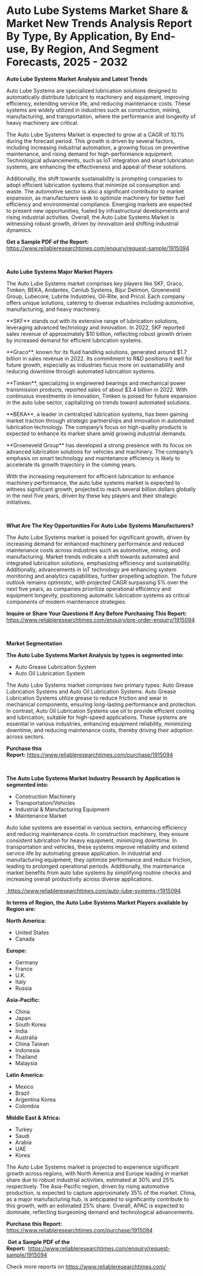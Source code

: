 <p><h1>Auto Lube Systems Market Share & Market New Trends Analysis Report By Type, By Application, By End-use, By Region, And Segment Forecasts, 2025 - 2032</h1></p><p><strong>Auto Lube Systems Market Analysis and Latest Trends</strong></p>
<p><p>Auto Lube Systems are specialized lubrication solutions designed to automatically distribute lubricant to machinery and equipment, improving efficiency, extending service life, and reducing maintenance costs. These systems are widely utilized in industries such as construction, mining, manufacturing, and transportation, where the performance and longevity of heavy machinery are critical.</p><p>The Auto Lube Systems Market is expected to grow at a CAGR of 10.1% during the forecast period. This growth is driven by several factors, including increasing industrial automation, a growing focus on preventive maintenance, and rising demand for high-performance equipment. Technological advancements, such as IoT integration and smart lubrication systems, are enhancing the effectiveness and appeal of these solutions. </p><p>Additionally, the shift towards sustainability is prompting companies to adopt efficient lubrication systems that minimize oil consumption and waste. The automotive sector is also a significant contributor to market expansion, as manufacturers seek to optimize machinery for better fuel efficiency and environmental compliance. Emerging markets are expected to present new opportunities, fueled by infrastructural developments and rising industrial activities. Overall, the Auto Lube Systems Market is witnessing robust growth, driven by innovation and shifting industrial dynamics.</p></p>
<p><strong>Get a Sample PDF of the Report:&nbsp;</strong> <a href="https://www.reliableresearchtimes.com/enquiry/request-sample/1915094?utm_campaign=3386&utm_medium=2&utm_source=Github&utm_content=ia&utm_term=10042025&utm_id=auto-lube-systems">https://www.reliableresearchtimes.com/enquiry/request-sample/1915094</a></p>
<p>&nbsp;</p>
<p><strong>Auto Lube Systems Major Market Players</strong></p>
<p><p>The Auto Lube Systems market comprises key players like SKF, Graco, Timken, BEKA, Andantex, Cenlub Systems, Bijur Delimon, Groeneveld Group, Lubecore, Lubrite Industries, Oil-Rite, and Pricol. Each company offers unique solutions, catering to diverse industries including automotive, manufacturing, and heavy machinery.</p><p>**SKF** stands out with its extensive range of lubrication solutions, leveraging advanced technology and innovation. In 2022, SKF reported sales revenue of approximately $10 billion, reflecting robust growth driven by increased demand for efficient lubrication systems.</p><p>**Graco**, known for its fluid handling solutions, generated around $1.7 billion in sales revenue in 2022. Its commitment to R&D positions it well for future growth, especially as industries focus more on sustainability and reducing downtime through automated lubrication systems.</p><p>**Timken**, specializing in engineered bearings and mechanical power transmission products, reported sales of about $3.4 billion in 2022. With continuous investments in innovation, Timken is poised for future expansion in the auto lube sector, capitalizing on trends toward automated solutions.</p><p>**BEKA**, a leader in centralized lubrication systems, has been gaining market traction through strategic partnerships and innovation in automated lubrication technology. The company’s focus on high-quality products is expected to enhance its market share amid growing industrial demands.</p><p>**Groeneveld Group** has developed a strong presence with its focus on advanced lubrication solutions for vehicles and machinery. The company’s emphasis on smart technology and maintenance efficiency is likely to accelerate its growth trajectory in the coming years.</p><p>With the increasing requirement for efficient lubrication to enhance machinery performance, the auto lube systems market is expected to witness significant growth, projected to reach several billion dollars globally in the next five years, driven by these key players and their strategic initiatives.</p></p>
<p>&nbsp;</p>
<p><strong>What Are The Key Opportunities For Auto Lube Systems Manufacturers?</strong></p>
<p><p>The Auto Lube Systems market is poised for significant growth, driven by increasing demand for enhanced machinery performance and reduced maintenance costs across industries such as automotive, mining, and manufacturing. Market trends indicate a shift towards automated and integrated lubrication solutions, emphasizing efficiency and sustainability. Additionally, advancements in IoT technology are enhancing system monitoring and analytics capabilities, further propelling adoption. The future outlook remains optimistic, with projected CAGR surpassing 5% over the next five years, as companies prioritize operational efficiency and equipment longevity, positioning automatic lubrication systems as critical components of modern maintenance strategies.</p></p>
<p><strong>Inquire or Share Your Questions If Any Before Purchasing This Report:</strong> <a href="https://www.reliableresearchtimes.com/enquiry/pre-order-enquiry/1915094?utm_campaign=3386&utm_medium=2&utm_source=Github&utm_content=ia&utm_term=10042025&utm_id=auto-lube-systems">https://www.reliableresearchtimes.com/enquiry/pre-order-enquiry/1915094</a></p>
<p>&nbsp;</p>
<p><strong>Market Segmentation</strong></p>
<p><strong>The Auto Lube Systems Market Analysis by types is segmented into:</strong></p>
<p><ul><li>Auto Grease Lubrication System</li><li>Auto Oil Lubrication System</li></ul></p>
<p><p>The Auto Lube Systems market comprises two primary types: Auto Grease Lubrication Systems and Auto Oil Lubrication Systems. Auto Grease Lubrication Systems utilize grease to reduce friction and wear in mechanical components, ensuring long-lasting performance and protection. In contrast, Auto Oil Lubrication Systems use oil to provide efficient cooling and lubrication, suitable for high-speed applications. These systems are essential in various industries, enhancing equipment reliability, minimizing downtime, and reducing maintenance costs, thereby driving their adoption across sectors.</p></p>
<p><strong>Purchase this Report:&nbsp;</strong><a href="https://www.reliableresearchtimes.com/purchase/1915094?utm_campaign=3386&utm_medium=2&utm_source=Github&utm_content=ia&utm_term=10042025&utm_id=auto-lube-systems">https://www.reliableresearchtimes.com/purchase/1915094</a></p>
<p>&nbsp;</p>
<p><strong>The Auto Lube Systems Market Industry Research by Application is segmented into:</strong></p>
<p><ul><li>Construction Machinery</li><li>Transportation/Vehicles</li><li>Industrial & Manufacturing Equipment</li><li>Maintenance Market</li></ul></p>
<p><p>Auto lube systems are essential in various sectors, enhancing efficiency and reducing maintenance costs. In construction machinery, they ensure consistent lubrication for heavy equipment, minimizing downtime. In transportation and vehicles, these systems improve reliability and extend service life by automating grease application. In industrial and manufacturing equipment, they optimize performance and reduce friction, leading to prolonged operational periods. Additionally, the maintenance market benefits from auto lube systems by simplifying routine checks and increasing overall productivity across diverse applications.</p></p>
<p><a href="https://www.reliableresearchtimes.com/auto-lube-systems-r1915094?utm_campaign=3386&utm_medium=2&utm_source=Github&utm_content=ia&utm_term=10042025&utm_id=auto-lube-systems">&nbsp;https://www.reliableresearchtimes.com/auto-lube-systems-r1915094</a></p>
<p><strong>In terms of Region, the Auto Lube Systems Market Players available by Region are:</strong></p>
<p>
    <p> <strong> North America: </strong>
        <ul>
            <li>United States</li>
            <li>Canada</li>
        </ul>
        </p> 
    <p> <strong> Europe: </strong>
        <ul>
            <li>Germany</li>
            <li>France</li>
            <li>U.K.</li>
            <li>Italy</li>
            <li>Russia</li>
        </ul>
        </p> 
    <p> <strong> Asia-Pacific: </strong>
        <ul>
            <li>China</li>
            <li>Japan</li>
            <li>South Korea</li>
            <li>India</li>
            <li>Australia</li>
            <li>China Taiwan</li>
            <li>Indonesia</li>
            <li>Thailand</li>
            <li>Malaysia</li>
        </ul>
        </p> 
    <p> <strong> Latin America: </strong>
        <ul>
            <li>Mexico</li>
            <li>Brazil</li>
            <li>Argentina Korea</li>
            <li>Colombia</li>
        </ul>
        </p> 
    <p> <strong> Middle East & Africa: </strong>
        <ul>
            <li>Turkey</li>
            <li>Saudi</li>
            <li>Arabia</li>
            <li>UAE</li>
            <li>Korea</li>
        </ul>
    </p>
    </p>
<p><p>The Auto Lube Systems market is projected to experience significant growth across regions, with North America and Europe leading in market share due to robust industrial activities, estimated at 30% and 25% respectively. The Asia-Pacific region, driven by rising automotive production, is expected to capture approximately 35% of the market. China, as a major manufacturing hub, is anticipated to significantly contribute to this growth, with an estimated 25% share. Overall, APAC is expected to dominate, reflecting burgeoning demand and technological advancements.</p></p>
<p><strong>Purchase this Report: </strong><a href="https://www.reliableresearchtimes.com/purchase/1915094?utm_campaign=3386&utm_medium=2&utm_source=Github&utm_content=ia&utm_term=10042025&utm_id=auto-lube-systems">https://www.reliableresearchtimes.com/purchase/1915094</a></p>
<p>&nbsp;<strong>Get a Sample PDF of the Report:&nbsp;&nbsp;</strong><a href="https://www.reliableresearchtimes.com/enquiry/request-sample/1915094?utm_campaign=3386&utm_medium=2&utm_source=Github&utm_content=ia&utm_term=10042025&utm_id=auto-lube-systems">https://www.reliableresearchtimes.com/enquiry/request-sample/1915094</a></p>
<p><strong></strong></p>
<p>Check more reports on <a href="https://www.reliableresearchtimes.com/?utm_campaign=3386&utm_medium=2&utm_source=Github&utm_content=ia&utm_term=10042025&utm_id=auto-lube-systems">https://www.reliableresearchtimes.com/</a></p>
